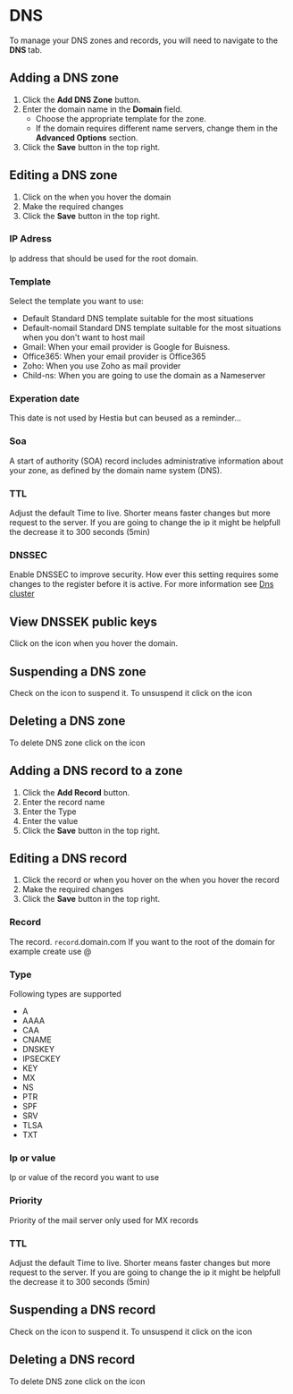 # DNS

To manage your DNS zones and records, you will need to navigate to the **DNS <i class="fas fa-fw fa-atlas"></i>** tab.

## Adding a DNS zone

1. Click the **<i class="fas fa-fw fa-plus-circle"></i> Add DNS Zone** button.
2. Enter the domain name in the **Domain** field.
   - Choose the appropriate template for the zone.
   - If the domain requires different name servers, change them in the **Advanced Options** section.
3. Click the **<i class="fas fa-fw fa-save"></i> Save** button in the top right.

## Editing a DNS zone

1. Click on the  **<i class="fas fa-pencil-alt"></i>** when you hover the domain
2. Make the required changes
3. Click the **<i class="fas fa-fw fa-save"></i> Save** button in the top right.

### IP Adress 
Ip address that should be used for the root domain.

### Template

Select the template you want to use:
- Default Standard DNS template suitable for the most situations
- Default-nomail Standard DNS template suitable for the most situations when you don't want to host mail
- Gmail: When your email provider is Google for Buisness. 
- Office365: When your email provider is Office365
- Zoho: When you use Zoho as mail provider 
- Child-ns: When you are going to use the domain as a Nameserver

### Experation date

This date is not used by Hestia but can beused as a reminder...

### Soa 
A start of authority (SOA) record includes administrative information about your zone, as defined by the domain name system (DNS). 

### TTL
Adjust the default Time to live. Shorter means faster changes but more request to the server. If you are going to change the ip it might be helpfull the decrease it to 300 seconds (5min)

### DNSSEC
Enable DNSSEC to improve security. How ever this setting requires some changes to the register before it is active. For more information see [Dns cluster](../server-administration/dns.md)

## View DNSSEK public keys

Click on the **<i class="fas fa-key"></i>** icon when you hover the domain. 

## Suspending a DNS zone

Check on the **<i class="fas fa-pause"></i>** icon to suspend it. To unsuspend it click on the **<i class="fas fa-play"></i>** icon

## Deleting a DNS zone

To delete DNS zone click on the **<i class="fas fa-trash"></i>** icon

## Adding a DNS record to a zone

1. Click the **<i class="fas fa-fw fa-plus-circle"></i> Add Record** button.
2. Enter the record name
3. Enter the Type 
4. Enter the value
5. Click the **<i class="fas fa-fw fa-save"></i> Save** button in the top right.

## Editing a DNS record

1. Click the record or when you hover on the  **<i class="fas fa-pencil-alt"></i>** when you hover the record
2. Make the required changes
3. Click the **<i class="fas fa-fw fa-save"></i> Save** button in the top right.

### Record
The record. `record`.domain.com
If you want to the root of the domain for example create use @

### Type

Following types are supported

- A
- AAAA 
- CAA
- CNAME
- DNSKEY
- IPSECKEY
- KEY
- MX
- NS
- PTR
- SPF
- SRV
- TLSA
- TXT

### Ip or value

Ip or value of the record you want to use

### Priority

Priority of the mail server only used for MX records

### TTL

Adjust the default Time to live. Shorter means faster changes but more request to the server. If you are going to change the ip it might be helpfull the decrease it to 300 seconds (5min)

## Suspending a DNS record

Check on the **<i class="fas fa-pause"></i>** icon to suspend it. To unsuspend it click on the **<i class="fas fa-play"></i>** icon

## Deleting a DNS record

To delete DNS zone click on the **<i class="fas fa-trash"></i>** icon
